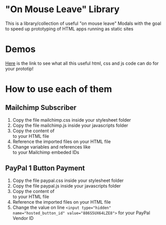 # "On Mouse Leave" Library

This is a library/collection of useful "on mouse leave" Modals with the goal to speed up
prototyping of HTML apps running as static sites

# Demos

[Here](soon) is the link to see what all this useful html, css and js code can do for your prototip!

# How to use each of them

## Mailchimp Subscriber

1. Copy the file mailchimp.css inside your stylesheet folder
2. Copy the file mailchimp.js inside your javascripts folder
3. Copy the content of <div id="mailchimpModal"> to your HTML file
4. Reference the imported files on your HTML file
5. Change variables and references like <form action=""> to your Mailchimp embeded IDs

## PayPal 1 Button Payment

1. Copy the file paypal.css inside your stylesheet folder
2. Copy the file paypal.js inside your javascripts folder
3. Copy the content of <div id="paypalModal"> to your HTML file
4. Reference the imported files on your HTML file
5. Change the value on line `<input type="hidden" name="hosted_button_id" value="886S5UX64LZE8">` for your PayPal Vendor ID
